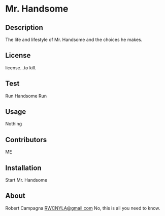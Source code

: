 # Mr. Handsome

## Description
The life and lifestyle of Mr. Handsome and the choices he makes.

## License
license...to kill.

## Test
Run Handsome Run

## Usage
Nothing

## Contributors
ME

## Installation
Start Mr. Handsome

## About
Robert Campagna
RWCNYLA@gmail.com
No, this is all you need to know.
  